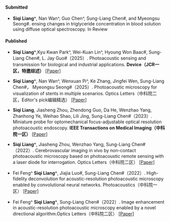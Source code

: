 #### Submitted

- <strong>Siqi Liang^</strong>, Nan Wan^, Guo Chen^, Sung-Liang Chen#, and Myeongsu Seong#. ensing changes in triglyceride concentration in blood solution using diffuse optical spectroscopy.  In Review 

#### Published
- <strong>Siqi Liang^</strong>,Kyu Kwan Park^, Wei-Kuan Lin^, Hyoung Won Baac#, Sung-Liang Chen#, L. Jay Guo#（2025）. Photoacoustic sensing and transmission for biological and industrial applications.  <strong> Device（JCR一区，特邀综述）</strong> [[Paper]](https://doi.org/10.1016/j.device.2025.100831) 

- <strong>Siqi Liang^</strong>, Nan Wan^, Wenxuan Pi^, Ke Zhang, Jingfei Wen, Sung-Liang Chen#， Myeongsu Seong#（2025）.  Photoacoustic microscopy for visualization of stents in multiple scenarios. Optics Letters（中科院二区，Editor's pick编辑精选） [[Paper]](https://doi.org/10.1364/OL.564778)

- <strong>Siqi Liang</strong>, Jiasheng Zhou, Zhendong Guo, Da He, Wenzhao Yang, Zhanhong Ye, Weihao Shao, Lili Jing, Sung-Liang Chen#（2023）. Miniature probe for optomechanical focus-adjustable optical resolution photoacoustic endoscopy.  <strong>IEEE Transactions on Medical Imaging（中科院一区）</strong> [[Paper]](https://doi.org/10.1109/TMI.2023.3250517)

- <strong>Siqi Liang^</strong>, Jiasheng Zhou, Wenzhao Yang, Sung-Liang Chen#（2022）.  Cerebrovascular imaging in vivo by non-contact photoacoustic microscopy based on photoacoustic remote sensing with a laser diode for interrogation. Optics Letters（中科院二区） [[Paper]](https://doi.org/10.1364/OL.446787)

- Fei Feng^ <strong>Siqi Liang^</strong>, Jiajia Luo#, Sung-Liang Chen#（2022）. High-fidelity deconvolution for acoustic-resolution photoacoustic microscopy enabled by convolutional neural networks. Photoacoustics（中科院一区） [[Paper]](https://doi.org/10.1016/j.pacs.2022.100360)

- Fei Feng^ <strong>Siqi Liang^</strong>, Sung-Liang Chen#（2022）. Image enhancement in acoustic-resolution photoacoustic microscopy enabled by a novel directional algorithm.Optics Letters（中科院二区） [[Paper]](https://doi.org/10.1364/BOE.452017)

